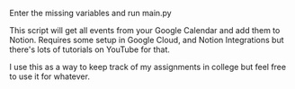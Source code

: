 Enter the missing variables and run main.py

This script will get all events from your Google Calendar and add them to Notion. Requires some setup in Google Cloud, and Notion Integrations but there's lots of tutorials on YouTube for that.

I use this as a way to keep track of my assignments in college but feel free to use it for whatever.
